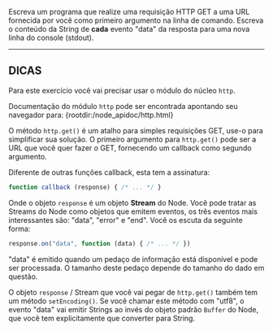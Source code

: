 Escreva um programa que realize uma requisição HTTP GET a uma URL fornecida por você como primeiro argumento na linha de comando. Escreva o conteúdo da String de **cada** evento "data" da resposta para uma nova linha do console (stdout).

----------------------------------------------------------------------
## DICAS

Para este exercício você vai precisar usar o módulo do núcleo `http`.

Documentação do módulo `http` pode ser encontrada apontando seu navegador para:
  {rootdir:/node_apidoc/http.html}

O método `http.get()` é um atalho para simples requisições GET, use-o para simplificar sua solução. O primeiro argumento para `http.get()` pode ser a URL que você quer fazer o GET, fornecendo um callback como segundo argumento.

Diferente de outras funções callback, esta tem a assinatura:

```js
function callback (response) { /* ... */ }
```

Onde o objeto `response` é um objeto **Stream** do Node. Você pode tratar as Streams do Node como objetos que emitem eventos, os três eventos mais interessantes são: "data", "error" e "end". Você os escuta da seguinte forma:

```js
response.on("data", function (data) { /* ... */ })
```

"data" é emitido quando um pedaço de informação está disponível e pode ser processada. O tamanho deste pedaço depende do tamanho do dado em questão.

O objeto `response` / Stream que você vai pegar de `http.get()` também tem um método `setEncoding()`. Se você chamar este método com "utf8", o evento "data" vai emitir Strings ao invés do objeto padrão `Buffer` do Node, que você tem explicitamente que converter para String.
